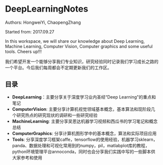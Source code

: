 # DeepLearningNotes
Authors: HongweiYi, ChaopengZhang

Started from: 2017.09.27

In this workspace, we will share our knowledge about Deep Learning, Machine Learning, Computer Vision, Computer graphics and some useful tools. Cheers up!!!

我们希望开发一个能够分享我们专业知识，研究经验同时记录我们学习成长之路的一个平台。今后我们每周都会不定期更新我们的工作区。

## 目录
* __DeepLearning__：主要分享关于深度学习业内圣经“Deep Learning"的重点和笔记
* __ComputerVision__: 主要分享计算机视觉领域基本概念，基本算法和现阶段几个研究热点的研究现状的调研和一些研究经验
* __MachineLearning__: 主要分享吴恩达机器学习视频和西瓜书的学习笔记和概念总结
* __ComputerGraphics__: 分享计算机图形学中的基本概念，算法和实际项目应用
* __Tools__: 分享深度学习框架caffe，tensorflow的使用经验，机器学习sklearn，panda、数据处理和可视化常用到的numpy，pil，matlabplot库的教程，python环境管理平台annoconda，同时也会分享我们实践中写的一些脚本供大家参考和使用
